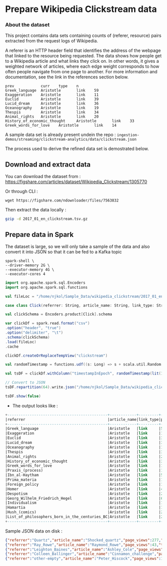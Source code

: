 # Prepare Wikipedia Clickstream data

### About the dataset

This project contains data sets containing counts of (referer, resource) pairs extracted from the request logs of Wikipedia.

A referer is an HTTP header field that identifies the address of the webpage that linked to the resource being requested. The data shows how people get to a Wikipedia article and what links they click on. In other words, it gives a weighted network of articles, where each edge weight corresponds to how often people navigate from one page to another. For more information and documentation, see the link in the references section below.

```csv
prev            curr    type    n
Greek_language  Aristotle       link    59
Exaggeration    Aristotle       link    11
Euclid          Aristotle       link    39
Lucid_dream     Aristotle       link    36
Oceanography    Aristotle       link    19
Thespis         Aristotle       link    34
Animal_rights   Aristotle       link    20
History_of_economic_thought     Aristotle       link    33
Greek_words_for_love    Aristotle       link    14
```

A sample data set is already present undein the repo : `ingestion-demos/streaming/clickstream-analytics/data/clickstream.json`

The process used to derive the refined data set is demostrated below.

## Download and extract data

You can download the dataset from : https://figshare.com/articles/dataset/Wikipedia_Clickstream/1305770

Or through CLI :

```shell
wget https://figshare.com/ndownloader/files/7563832
```

Then extract the data locally :

```bash
gzip -d 2017_01_en_clickstream.tsv.gz
```

## Prepare data in Spark

The dataset is large, so we will only take a sample of the data and also convert it into JSON so that it can be fed to a Kafka topic

```shell
spark-shell \
--driver-memory 2G \
--executor-memory 4G \
--executor-cores 4
```

```scala
import org.apache.spark.sql.Encoders
import org.apache.spark.sql.functions

val fileLoc = "/home/njkol/Sample_Data/wikipedia_clickstream/2017_01_en_clickstream.tsv"

case class Click(referrer: String, article_name: String, link_type: String, page_views: Long)

val clickSchema = Encoders.product[Click].schema

var clickDf = spark.read.format("csv")
.option("header", "true")
.option("delimiter", "\t")
.schema(clickSchema)
.load(fileLoc)
.cache

clickDf.createOrReplaceTempView("clickstream")      

val randomTimestamp = functions.udf((s: Long) => s + scala.util.Random.nextInt(20000))

val tsDF = clickDf.withColumn("timestampInEpoch", randomTimestamp(lit(1639137263000L)))

// Convert to JSON
tsDF.repartition(64).write.json("/home/njkol/Sample_Data/wikipedia_clickstream/json2")

tsDF.show(false)
```

* The output looks like :

```sql
+---------------------------------------------+------------+---------+----------+----------------+
|referrer                                     |article_name|link_type|page_views|timestampInEpoch|
+---------------------------------------------+------------+---------+----------+----------------+
|Greek_language                               |Aristotle   |link     |59        |1639137274729   |
|Exaggeration                                 |Aristotle   |link     |11        |1639137272906   |
|Euclid                                       |Aristotle   |link     |39        |1639137276825   |
|Lucid_dream                                  |Aristotle   |link     |36        |1639137279868   |
|Oceanography                                 |Aristotle   |link     |19        |1639137269107   |
|Thespis                                      |Aristotle   |link     |34        |1639137272297   |
|Animal_rights                                |Aristotle   |link     |20        |1639137269315   |
|History_of_economic_thought                  |Aristotle   |link     |33        |1639137270201   |
|Greek_words_for_love                         |Aristotle   |link     |14        |1639137277331   |
|Praxis_(process)                             |Aristotle   |link     |19        |1639137282589   |
|Ibn_al-Haytham                               |Aristotle   |link     |53        |1639137270175   |
|Prima_materia                                |Aristotle   |link     |14        |1639137267531   |
|Foreign_policy                               |Aristotle   |link     |11        |1639137270806   |
|Homer                                        |Aristotle   |link     |42        |1639137265931   |
|Despotism                                    |Aristotle   |link     |25        |1639137277258   |
|Georg_Wilhelm_Friedrich_Hegel                |Aristotle   |link     |67        |1639137282207   |
|Individualism                                |Aristotle   |link     |19        |1639137282788   |
|Hamartia                                     |Aristotle   |link     |16        |1639137267912   |
|Hush_(comics)                                |Aristotle   |link     |28        |1639137275773   |
|List_of_philosophers_born_in_the_centuries_BC|Aristotle   |link     |25        |1639137267395   |
+---------------------------------------------+------------+---------+----------+----------------+
```

Sample JSON data on disk :

```json
{"referrer":"Quartz","article_name":"Shocked_quartz","page_views":277,"timestampInEpoch":1639137264714}
{"referrer":"Ray_Rowe","article_name":"Raymond_Rowe","page_views":43,"timestampInEpoch":1639137264000}
{"referrer":"Leighton_Baines","article_name":"Ashley_Cole","page_views":24,"timestampInEpoch":1639137264153}
{"referrer":"Colleen_Ballinger","article_name":"Cinnamon_challenge","page_views":24,"timestampInEpoch":1639137263647}
{"referrer":"other-empty","article_name":"Peter_Hiscock","page_views":18,"timestampInEpoch":1639137263238}
```
